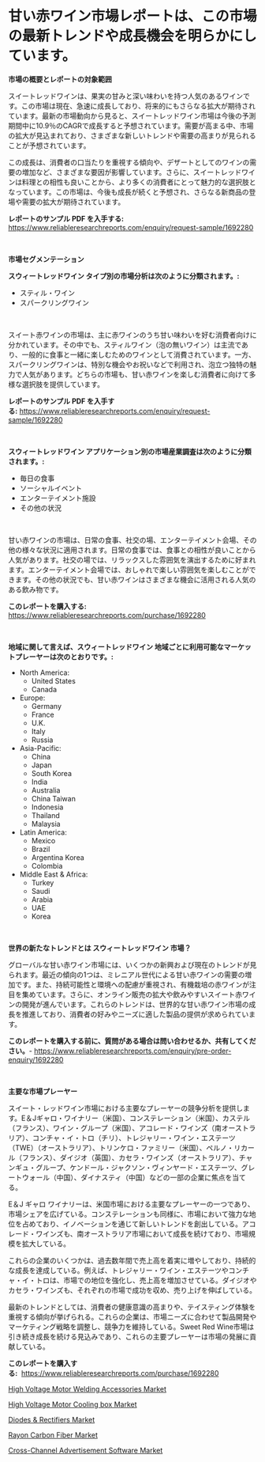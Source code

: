 <p><h1>甘い赤ワイン市場レポートは、この市場の最新トレンドや成長機会を明らかにしています。</h1></p><p><strong>市場の概要とレポートの対象範囲</strong></p>
<p><p>スイートレッドワインは、果実の甘みと深い味わいを持つ人気のあるワインです。この市場は現在、急速に成長しており、将来的にもさらなる拡大が期待されています。最新の市場動向から見ると、スイートレッドワイン市場は今後の予測期間中に10.9％のCAGRで成長すると予想されています。需要が高まる中、市場の拡大が見込まれており、さまざまな新しいトレンドや需要の高まりが見られることが予想されています。</p><p>この成長は、消費者の口当たりを重視する傾向や、デザートとしてのワインの需要の増加など、さまざまな要因が影響しています。さらに、スイートレッドワインは料理との相性も良いことから、より多くの消費者にとって魅力的な選択肢となっています。この市場は、今後も成長が続くと予想され、さらなる新商品の登場や需要の拡大が期待されています。</p></p>
<p><strong>レポートのサンプル PDF を入手する:</strong> <a href="https://www.reliableresearchreports.com/enquiry/request-sample/1692280">https://www.reliableresearchreports.com/enquiry/request-sample/1692280</a></p>
<p>&nbsp;</p>
<p><strong>市場セグメンテーション</strong></p>
<p><strong>スウィートレッドワイン タイプ別の市場分析は次のように分類されます。:</strong></p>
<p><ul><li>スティル・ワイン</li><li>スパークリングワイン</li></ul></p>
<p>&nbsp;</p>
<p><p>スイート赤ワインの市場は、主に赤ワインのうち甘い味わいを好む消費者向けに分かれています。その中でも、スティルワイン（泡の無いワイン）は主流であり、一般的に食事と一緒に楽しむためのワインとして消費されています。一方、スパークリングワインは、特別な機会やお祝いなどで利用され、泡立つ独特の魅力で人気があります。どちらの市場も、甘い赤ワインを楽しむ消費者に向けて多様な選択肢を提供しています。</p></p>
<p><strong>レポートのサンプル PDF を入手する:</strong>&nbsp;<a href="https://www.reliableresearchreports.com/enquiry/request-sample/1692280">https://www.reliableresearchreports.com/enquiry/request-sample/1692280</a></p>
<p>&nbsp;</p>
<p><strong> スウィートレッドワイン アプリケーション別の市場産業調査は次のように分類されます。:</strong></p>
<p><ul><li>毎日の食事</li><li>ソーシャルイベント</li><li>エンターテイメント施設</li><li>その他の状況</li></ul></p>
<p>&nbsp;</p>
<p><p>甘い赤ワインの市場は、日常の食事、社交の場、エンターテイメント会場、その他の様々な状況に適用されます。日常の食事では、食事との相性が良いことから人気があります。社交の場では、リラックスした雰囲気を演出するために好まれます。エンターテイメント会場では、おしゃれで楽しい雰囲気を楽しむことができます。その他の状況でも、甘い赤ワインはさまざまな機会に活用される人気のある飲み物です。</p></p>
<p><strong>このレポートを購入する:</strong>&nbsp; <a href="https://www.reliableresearchreports.com/purchase/1692280">https://www.reliableresearchreports.com/purchase/1692280</a></p>
<p>&nbsp;</p>
<p><strong>地域に関して言えば、スウィートレッドワイン 地域ごとに利用可能なマーケットプレーヤーは次のとおりです。:</strong></p>
<p><ul>
    <li>
        North America:
        <ul>
            <li>United States</li>
            <li>Canada</li>
        </ul>
    </li>
    <li>
        Europe:
        <ul>
            <li>Germany</li>
            <li>France</li>
            <li>U.K.</li>
            <li>Italy</li>
            <li>Russia</li>
        </ul>
    </li>
    <li>
        Asia-Pacific:
        <ul>
            <li>China</li>
            <li>Japan</li>
            <li>South Korea</li>
            <li>India</li>
            <li>Australia</li>
            <li>China Taiwan</li>
            <li>Indonesia</li>
            <li>Thailand</li>
            <li>Malaysia</li>
        </ul>
    </li>
    <li>
        Latin America:
        <ul>
            <li>Mexico</li>
            <li>Brazil</li>
            <li>Argentina Korea</li>
            <li>Colombia</li>
        </ul>
    </li>
    <li>
        Middle East & Africa:
        <ul>
            <li>Turkey</li>
            <li>Saudi</li>
            <li>Arabia</li>
            <li>UAE</li>
            <li>Korea</li>
        </ul>
    </li>
    </ul></p>
<p>&nbsp;</p>
<p><strong>世界の新たなトレンドとは スウィートレッドワイン 市場？</strong></p>
<p><p>グローバルな甘い赤ワイン市場には、いくつかの新興および現在のトレンドが見られます。最近の傾向の1つは、ミレニアル世代による甘い赤ワインの需要の増加です。また、持続可能性と環境への配慮が重視され、有機栽培の赤ワインが注目を集めています。さらに、オンライン販売の拡大や飲みやすいスイート赤ワインの開発が進んでいます。これらのトレンドは、世界的な甘い赤ワイン市場の成長を推進しており、消費者の好みやニーズに適した製品の提供が求められています。</p></p>
<p><strong>このレポートを購入する前に、質問がある場合は問い合わせるか、共有してください。</strong>- <a href="https://www.reliableresearchreports.com/enquiry/pre-order-enquiry/1692280">https://www.reliableresearchreports.com/enquiry/pre-order-enquiry/1692280</a></p>
<p>&nbsp;</p>
<p><strong>主要な市場プレーヤー</strong></p>
<p><p>スイート・レッドワイン市場における主要なプレーヤーの競争分析を提供します。E＆Jギャロ・ワイナリー（米国）、コンステレーション（米国）、カステル（フランス）、ワイン・グループ（米国）、アコレード・ワインズ（南オーストラリア）、コンチャ・イ・トロ（チリ）、トレジャリー・ワイン・エステーツ（TWE）（オーストラリア）、トリンケロ・ファミリー（米国）、ペルノ・リカール（フランス）、ダイジオ（英国）、カセラ・ワインズ（オーストラリア）、チャンギュ・グループ、ケンドール・ジャクソン・ヴィンヤード・エステーツ、グレートウォール（中国）、ダイナスティ（中国）などの一部の企業に焦点を当てる。</p><p>E＆J ギャロ ワイナリーは、米国市場における主要なプレーヤーの一つであり、市場シェアを広げている。コンステレーションも同様に、市場において強力な地位を占めており、イノベーションを通じて新しいトレンドを創出している。アコレード・ワインズも、南オーストラリア市場において成長を続けており、市場規模を拡大している。</p><p>これらの企業のいくつかは、過去数年間で売上高を着実に増やしており、持続的な成長を達成している。例えば、トレジャリー・ワイン・エステーツやコンチャ・イ・トロは、市場での地位を強化し、売上高を増加させている。ダイジオやカセラ・ワインズも、それぞれの市場で成功を収め、売り上げを伸ばしている。</p><p>最新のトレンドとしては、消費者の健康意識の高まりや、テイスティング体験を重視する傾向が挙げられる。これらの企業は、市場ニーズに合わせて製品開発やマーケティング戦略を調整し、競争力を維持している。Sweet Red Wine市場は引き続き成長を続ける見込みであり、これらの主要プレーヤーは市場の発展に貢献している。</p></p>
<p><strong>このレポートを購入する:</strong>&nbsp;&nbsp;<a href="https://www.reliableresearchreports.com/purchase/1692280">https://www.reliableresearchreports.com/purchase/1692280</a></p>
<p><p><a href="https://sulfuric-clavicle-d39.notion.site/High-Voltage-Motor-Welding-Accessories-Market-with-the-goal-of-estimating-the-market-size-and-future-7ca634f8e7ff43e6b0c0f1f92abd1778">High Voltage Motor Welding Accessories Market</a></p><p><a href="https://automatic-knee-4c7.notion.site/High-Voltage-Motor-Cooling-box-Market-Analysis-and-Market-Size-Global-Industry-Overview-Market-Seg-9c7466a2892046eb9c580e2cce70ea86">High Voltage Motor Cooling box Market</a></p><p><a href="https://view.publitas.com/reportprime-1/diodes-rectifiers-market-research-report-provides-thorough-industry-overview-which-offers-an-in-depth-analysis-of-product-trends-and-new-market-divisions/">Diodes & Rectifiers Market</a></p><p><a href="https://view.publitas.com/reportprime-1/rayon-carbon-fiber-market-offers-provide-insightful-data-for-the-time-period-from-2024-to-2031-and-also-provide-analysis-based-on-application-type-and-region/">Rayon Carbon Fiber Market</a></p><p><a href="https://github.com/Angelnienowdseej3e45z3p8c/Market-Research-Report-List-1/blob/main/cross-channel-advertisement-software-market.md">Cross-Channel Advertisement Software Market</a></p></p>